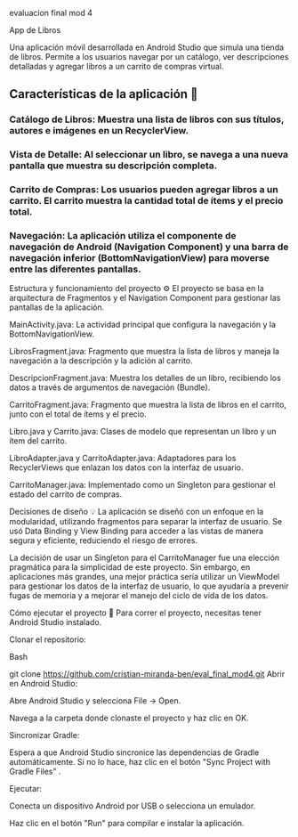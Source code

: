 evaluacion final mod 4


App de Libros


Una aplicación móvil desarrollada en Android Studio que simula una tienda de libros. Permite a los usuarios navegar por un catálogo, ver descripciones detalladas y agregar libros a un carrito de compras virtual.

## Características de la aplicación 📖
### Catálogo de Libros: Muestra una lista de libros con sus títulos, autores e imágenes en un RecyclerView.

### Vista de Detalle: Al seleccionar un libro, se navega a una nueva pantalla que muestra su descripción completa.

### Carrito de Compras: Los usuarios pueden agregar libros a un carrito. El carrito muestra la cantidad total de ítems y el precio total.

### Navegación: La aplicación utiliza el componente de navegación de Android (Navigation Component) y una barra de navegación inferior (BottomNavigationView) para moverse entre las diferentes pantallas.

Estructura y funcionamiento del proyecto ⚙️
El proyecto se basa en la arquitectura de Fragmentos y el Navigation Component para gestionar las pantallas de la aplicación.

MainActivity.java: La actividad principal que configura la navegación y la BottomNavigationView.

LibrosFragment.java: Fragmento que muestra la lista de libros y maneja la navegación a la descripción y la adición al carrito.

DescripcionFragment.java: Muestra los detalles de un libro, recibiendo los datos a través de argumentos de navegación (Bundle).

CarritoFragment.java: Fragmento que muestra la lista de libros en el carrito, junto con el total de ítems y el precio.

Libro.java y Carrito.java: Clases de modelo que representan un libro y un ítem del carrito.

LibroAdapter.java y CarritoAdapter.java: Adaptadores para los RecyclerViews que enlazan los datos con la interfaz de usuario.

CarritoManager.java: Implementado como un Singleton para gestionar el estado del carrito de compras.

Decisiones de diseño 💡
La aplicación se diseñó con un enfoque en la modularidad, utilizando fragmentos para separar la interfaz de usuario. Se usó Data Binding y View Binding para acceder a las vistas de manera segura y eficiente, reduciendo el riesgo de errores.

La decisión de usar un Singleton para el CarritoManager fue una elección pragmática para la simplicidad de este proyecto. Sin embargo, en aplicaciones más grandes, una mejor práctica sería utilizar un ViewModel para gestionar los datos de la interfaz de usuario, lo que ayudaría a prevenir fugas de memoria y a mejorar el manejo del ciclo de vida de los datos.

Cómo ejecutar el proyecto 🚀
Para correr el proyecto, necesitas tener Android Studio instalado.

Clonar el repositorio:

Bash

git clone https://github.com/cristian-miranda-ben/eval_final_mod4.git
Abrir en Android Studio:

Abre Android Studio y selecciona File -> Open.

Navega a la carpeta donde clonaste el proyecto y haz clic en OK.

Sincronizar Gradle:

Espera a que Android Studio sincronice las dependencias de Gradle automáticamente. Si no lo hace, haz clic en el botón "Sync Project with Gradle Files" .

Ejecutar:

Conecta un dispositivo Android por USB o selecciona un emulador.

Haz clic en el botón "Run"  para compilar e instalar la aplicación.
